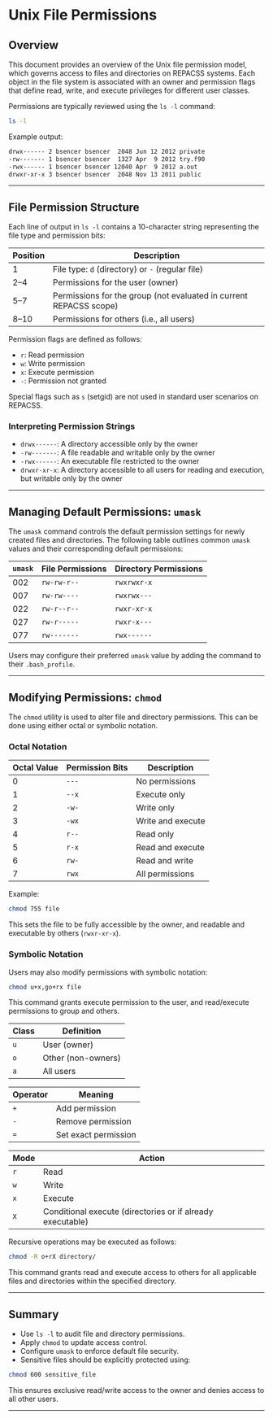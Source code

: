 # Unix File Permissions

## Overview

This document provides an overview of the Unix file permission model, which governs access to files and directories on REPACSS systems. Each object in the file system is associated with an owner and permission flags that define read, write, and execute privileges for different user classes.

Permissions are typically reviewed using the `ls -l` command:

```bash
ls -l
```

Example output:

```bash
drwx------ 2 bsencer bsencer  2048 Jun 12 2012 private
-rw------- 1 bsencer bsencer  1327 Apr  9 2012 try.f90
-rwx------ 1 bsencer bsencer 12040 Apr  9 2012 a.out
drwxr-xr-x 3 bsencer bsencer  2048 Nov 13 2011 public
```

---

## File Permission Structure

Each line of output in `ls -l` contains a 10-character string representing the file type and permission bits:

| Position | Description                                 |
|----------|---------------------------------------------|
| 1        | File type: `d` (directory) or `-` (regular file) |
| 2–4      | Permissions for the user (owner)            |
| 5–7      | Permissions for the group (not evaluated in current REPACSS scope) |
| 8–10     | Permissions for others (i.e., all users)    |

Permission flags are defined as follows:

- `r`: Read permission
- `w`: Write permission
- `x`: Execute permission
- `-`: Permission not granted

Special flags such as `s` (setgid) are not used in standard user scenarios on REPACSS.

### Interpreting Permission Strings

- `drwx------`: A directory accessible only by the owner
- `-rw-------`: A file readable and writable only by the owner
- `-rwx------`: An executable file restricted to the owner
- `drwxr-xr-x`: A directory accessible to all users for reading and execution, but writable only by the owner

---

## Managing Default Permissions: `umask`

The `umask` command controls the default permission settings for newly created files and directories. The following table outlines common `umask` values and their corresponding default permissions:

| `umask` | File Permissions | Directory Permissions |
|---------|------------------|------------------------|
| 002     | `rw-rw-r--`       | `rwxrwxr-x`            |
| 007     | `rw-rw----`       | `rwxrwx---`            |
| 022     | `rw-r--r--`       | `rwxr-xr-x`            |
| 027     | `rw-r-----`       | `rwxr-x---`            |
| 077     | `rw-------`       | `rwx------`            |

Users may configure their preferred `umask` value by adding the command to their `.bash_profile`.

---

## Modifying Permissions: `chmod`

The `chmod` utility is used to alter file and directory permissions. This can be done using either octal or symbolic notation.

### Octal Notation

| Octal Value | Permission Bits | Description         |
|-------------|------------------|---------------------|
| 0           | `---`            | No permissions      |
| 1           | `--x`            | Execute only        |
| 2           | `-w-`            | Write only          |
| 3           | `-wx`            | Write and execute   |
| 4           | `r--`            | Read only           |
| 5           | `r-x`            | Read and execute    |
| 6           | `rw-`            | Read and write      |
| 7           | `rwx`            | All permissions     |

Example:

```bash
chmod 755 file
```

This sets the file to be fully accessible by the owner, and readable and executable by others (`rwxr-xr-x`).

### Symbolic Notation

Users may also modify permissions with symbolic notation:

```bash
chmod u+x,go+rx file
```

This command grants execute permission to the user, and read/execute permissions to group and others.

| Class | Definition         |
|-------|--------------------|
| `u`   | User (owner)       |
| `o`   | Other (non-owners) |
| `a`   | All users          |

| Operator | Meaning            |
|----------|--------------------|
| `+`      | Add permission      |
| `-`      | Remove permission   |
| `=`      | Set exact permission |

| Mode | Action                    |
|------|---------------------------|
| `r`  | Read                      |
| `w`  | Write                     |
| `x`  | Execute                   |
| `X`  | Conditional execute (directories or if already executable) |

Recursive operations may be executed as follows:

```bash
chmod -R o+rX directory/
```

This command grants read and execute access to others for all applicable files and directories within the specified directory.

---

## Summary

- Use `ls -l` to audit file and directory permissions.
- Apply `chmod` to update access control.
- Configure `umask` to enforce default file security.
- Sensitive files should be explicitly protected using:

```bash
chmod 600 sensitive_file
```

This ensures exclusive read/write access to the owner and denies access to all other users.

---

